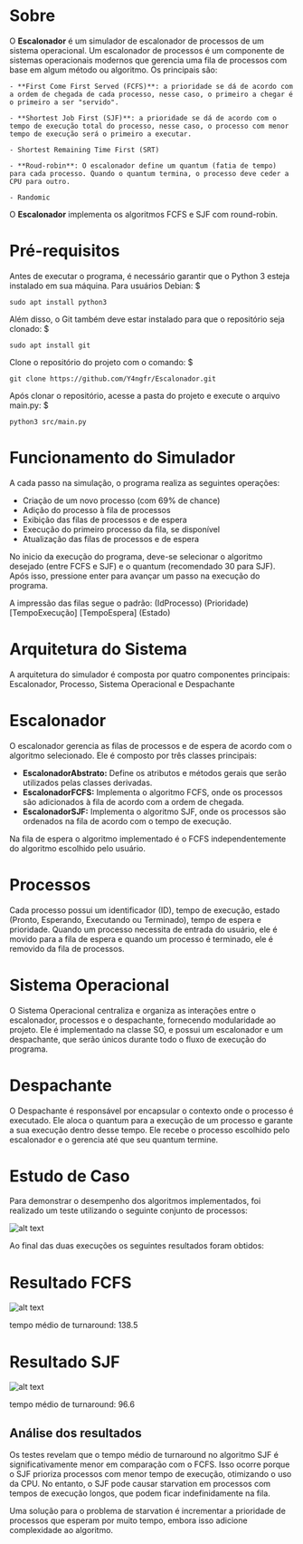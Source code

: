 # Sobre

O **Escalonador** é um simulador de escalonador de processos de um sistema operacional.
Um escalonador de processos é um componente de sistemas operacionais modernos que gerencia uma fila de processos com base em algum método ou algoritmo.
Os principais são: 

    - **First Come First Served (FCFS)**: a prioridade se dá de acordo com a ordem de chegada de cada processo, nesse caso, o primeiro a chegar é o primeiro a ser "servido".

    - **Shortest Job First (SJF)**: a prioridade se dá de acordo com o tempo de execução total do processo, nesse caso, o processo com menor tempo de execução será o primeiro a executar.

    - Shortest Remaining Time First (SRT)

    - **Roud-robin**: O escalonador define um quantum (fatia de tempo) para cada processo. Quando o quantum termina, o processo deve ceder a CPU para outro.

    - Randomic
O **Escalonador** implementa os algoritmos FCFS e SJF com round-robin.

# Pré-requisitos

Antes de executar o programa, é necessário garantir que o Python 3 esteja instalado em sua máquina. Para usuários Debian:
$
```
sudo apt install python3
```

Além disso, o Git também deve estar instalado para que o repositório seja clonado:
$
```
sudo apt install git
```

Clone o repositório do projeto com o comando:
$
```
git clone https://github.com/Y4ngfr/Escalonador.git
```

Após clonar o repositório, acesse a pasta do projeto e execute o arquivo main.py:
$
```
python3 src/main.py
```

# Funcionamento do Simulador

A cada passo na simulação, o programa realiza as seguintes operações:

+ Criação de um novo processo (com 69% de chance)
+ Adição do processo à fila de processos
+ Exibição das filas de processos e de espera
+ Execução do primeiro processo da fila, se disponível
+ Atualização das filas de processos e de espera

No inicio da execução do programa, deve-se selecionar o algoritmo desejado (entre FCFS e SJF) e o quantum (recomendado 30 para SJF). Após isso, pressione enter para avançar um passo na execução do programa.    

A impressão das filas segue o padrão:
(IdProcesso) (Prioridade) [TempoExecução] [TempoEspera] (Estado)

# Arquitetura do Sistema

A arquitetura do simulador é composta por quatro componentes principais: Escalonador, Processo, Sistema Operacional e Despachante

# Escalonador

O escalonador gerencia as filas de processos e de espera de acordo com o algoritmo selecionado. Ele é composto por três classes principais:

+ **EscalonadorAbstrato:** Define os atributos e métodos gerais que serão utilizados pelas classes derivadas.
+ **EscalonadorFCFS:** Implementa o algoritmo FCFS, onde os processos são adicionados à fila de acordo com a ordem de chegada.
+ **EscalonadorSJF:** Implementa o algoritmo SJF, onde os processos são ordenados na fila de acordo com o tempo de execução.

Na fila de espera o algoritmo implementado é o FCFS independentemente do algoritmo escolhido pelo usuário.

# Processos

Cada processo possui um identificador (ID), tempo de execução, estado (Pronto, Esperando, Executando ou Terminado), tempo de espera e prioridade. Quando um processo necessita de entrada do usuário, ele é movido para a fila de espera e quando um processo é terminado, ele é removido da fila de processos.

# Sistema Operacional

O Sistema Operacional centraliza e organiza as interações entre o escalonador, processos e o despachante, fornecendo modularidade ao projeto.
Ele é implementado na classe SO, e possui um escalonador e um despachante, que serão únicos durante todo o fluxo de execução do programa.

# Despachante

O Despachante é responsável por encapsular o contexto onde o processo é executado. Ele aloca o quantum para a execução de um processo e garante a sua execução dentro desse tempo. Ele recebe o processo escolhido pelo escalonador e o gerencia até que seu quantum termine.

# Estudo de Caso

Para demonstrar o desempenho dos algoritmos implementados, foi realizado um teste utilizando o seguinte conjunto de processos:

![alt text](tabela_processos.png)

Ao final das duas execuções os seguintes resultados foram obtidos:

# Resultado FCFS

![alt text](resultado_fcfs.png)

tempo médio de turnaround: 138.5

# Resultado SJF

![alt text](resultado_sjf.png)

tempo médio de turnaround: 96.6

## Análise dos resultados

Os testes revelam que o tempo médio de turnaround no algoritmo SJF é significativamente menor em comparação com o FCFS. Isso ocorre porque o SJF prioriza processos com menor tempo de execução, otimizando o uso da CPU. No entanto, o SJF pode causar starvation em processos com tempos de execução longos, que podem ficar indefinidamente na fila.

Uma solução para o problema de starvation é incrementar a prioridade de processos que esperam por muito tempo, embora isso adicione complexidade ao algoritmo.